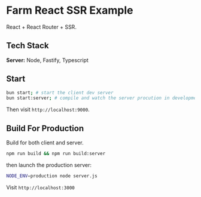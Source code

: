 # Farm React SSR Example

React + React Router + SSR.

## Tech Stack

**Server:** Node, Fastify, Typescript

## Start

```sh
bun start; # start the client dev server
bun start:server; # compile and watch the server procution in development mode
```

Then visit `http://localhost:9000`.

## Build For Production

Build for both client and server.

```sh
npm run build && npm run build:server
```

then launch the production server:

```sh
NODE_ENV=production node server.js
```

Visit `http://localhost:3000`
